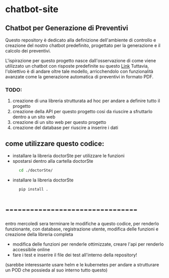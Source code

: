 # chatbot-site

## Chatbot per Generazione di Preventivi

Questo repository è dedicato alla definizione dell'ambiente di controllo e creazione del nostro chatbot predefinito, progettato per la generazione e il calcolo dei preventivi.

L'ispirazione per questo progetto nasce dall'osservazione di come viene utilizzato un chatbot con risposte predefinite su questo [Link](https://prontopro.it/quote/installazione-porta-blindata/112655/2)
Tuttavia, l'obiettivo è di andare oltre tale modello, arricchendolo con funzionalità avanzate come la generazione automatica di preventivi in formato PDF.


### TODO:

   1. creazione di una libreria strutturata ad hoc per andare a definire tutto il progetto
   2. creazione della API per questo progetto cosi da riuscire a sfruttarlo dentro a un sito web
   3. creazione di un sito web per questo progetto
   4. creazione del database per riuscire a inserire i dati

## come utilizzare questo codice:
   - installare la libreria doctorSte per utilizzare le funzioni
   - spostarsi dentro alla cartella doctorSte
```bash
      cd ./doctorSte/
```
   - installare la libreria doctorSte
   
```bash
      pip install .
```



# --------------------------------
entro mercoledi sera terminare le modifiche a questo codice, per renderlo funzionante, con database, registrazione utente, modifica delle funzioni e creazione della libreria completa

- modifica delle funzioni per renderle ottimizzate, creare l'api per renderlo accessibile online
- fare i test e inserire il file dei test all'interno della repository!

(sarebbe interessante usare helm e le kubernetes per andare a strutturare un POD che possieda al suo interno tutto questo)